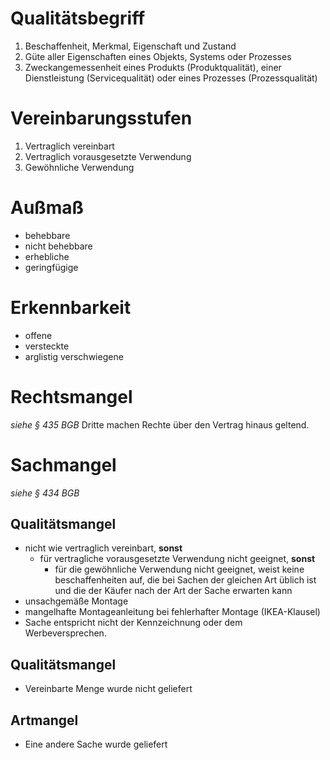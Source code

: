 # Qualitätsbegriff
1. Beschaffenheit, Merkmal, Eigenschaft und Zustand
2. Güte aller Eigenschaften eines Objekts, Systems oder Prozesses
3. Zweckangemessenheit eines Produkts (Produktqualität), einer Dienstleistung (Servicequalität) oder eines Prozesses (Prozessqualität)

# Vereinbarungsstufen
1. Vertraglich vereinbart
2. Vertraglich vorausgesetzte Verwendung
3. Gewöhnliche Verwendung

# Außmaß
- behebbare
- nicht behebbare
- erhebliche
- geringfügige

# Erkennbarkeit
- offene
- versteckte
- arglistig verschwiegene

# Rechtsmangel
*siehe § 435 BGB*
Dritte machen Rechte über den Vertrag hinaus geltend.

# Sachmangel
*siehe § 434 BGB*

## Qualitätsmangel
- nicht wie vertraglich vereinbart, **sonst**
	- für vertragliche vorausgesetzte Verwendung nicht geeignet, **sonst**
		- für die gewöhnliche Verwendung nicht geeignet, weist keine beschaffenheiten auf, die bei Sachen der gleichen Art üblich ist und die der Käufer nach der Art der Sache erwarten kann
- unsachgemäße Montage
- mangelhafte Montageanleitung bei fehlerhafter Montage (IKEA-Klausel)
- Sache entspricht nicht der Kennzeichnung oder dem Werbeversprechen.

## Qualitätsmangel
- Vereinbarte Menge wurde nicht geliefert

## Artmangel
- Eine andere Sache wurde geliefert